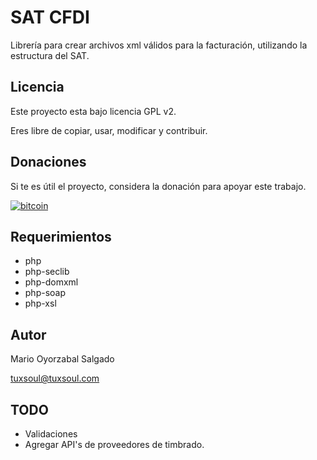 # SAT CFDI

Librería para crear archivos xml válidos para la facturación, utilizando la estructura del SAT.

## Licencia

Este proyecto esta bajo licencia GPL v2.

Eres libre de copiar, usar, modificar y contribuir.

## Donaciones

Si te es útil el proyecto, considera la donación para apoyar este trabajo.

[![bitcoin](https://img.shields.io/badge/donation-bitcoin-yellow.svg)](https://coffee.tuxsoul.com)

## Requerimientos
- php
- php-seclib
- php-domxml
- php-soap
- php-xsl

## Autor
Mario Oyorzabal Salgado

tuxsoul@tuxsoul.com

## TODO
- Validaciones
- Agregar API's de proveedores de timbrado.
